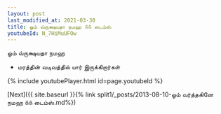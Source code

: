 ```yaml
---
layout: post
last_modified_at: 2021-03-30
title: ஓம் வ்ருக்ஷயதா நமஹ ௧௧ டைம்ஸ்
youtubeId: N_7HiMuUFOw
---
```

 
 
 ஓம் வ்ருக்ஷயதா நமஹ  
 
 -  மரத்தின் வடிவத்தில் யார் இருக்கிறார்கள் 
 
  
 
  
 
 
 
 
 
 


{% include youtubePlayer.html id=page.youtubeId %}
 
[Next]({{ site.baseurl }}{% link  split1/_posts/2013-08-10-ஓம் வர்த்தகினே நமஹ ௧௧ டைம்ஸ்.md%})
 
